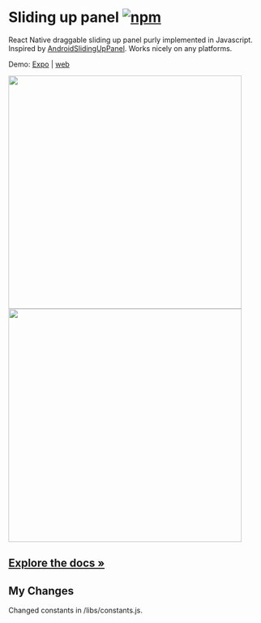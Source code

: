 # Sliding up panel [![npm](https://img.shields.io/npm/v/rn-sliding-up-panel.svg)](https://www.npmjs.com/package/rn-sliding-up-panel)

React Native draggable sliding up panel purly implemented in Javascript. Inspired by [AndroidSlidingUpPanel](https://github.com/umano/AndroidSlidingUpPanel). 
Works nicely on any platforms.

Demo: [Expo](https://expo.io/@octopitus/SlidingUpPanel) | [web](https://codesandbox.io/s/3440ox733m)

<img src="./demo/sliding_panel.gif" height="460" style="display: inline-block" /><img src="./demo/bottom_sheet.gif" height="460" style="display: inline-block" />

## [Explore the docs »](https://octopitus.github.io/rn-sliding-up-panel/)


## My  Changes

Changed constants in /libs/constants.js.

